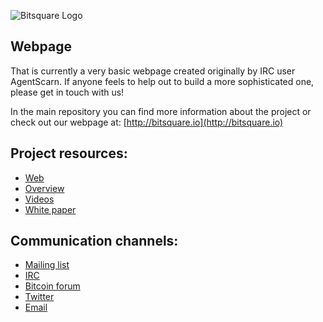 ![Bitsquare Logo](http://bitsquare.io/images/logo_240.png)


## Webpage
That is currently a very basic webpage created originally by IRC user AgentScarn.
If anyone feels to help out to build a more sophisticated one, please get in touch with us!

In the main repository you can find more information about the project or check out our webpage at: [http://bitsquare.io](http://bitsquare.io)


## Project resources:
* [Web](http://bitsquare.io)
* [Overview](http://bitsquare.io/images/overview.png)
* [Videos](https://www.youtube.com/playlist?list=PLXvC3iNe_di9bL1A5xyAKI2PzNg8jU092)
* [White paper](https://docs.google.com/document/d/1d3EiWZdaM89-P6MVhS53unXv2-pDpSFsN3W4kCGXKgY/edit)


## Communication channels:
* [Mailing list](https://groups.google.com/forum/#!forum/bitsquare)
* [IRC](https://webchat.freenode.net/?channels=bitsquare.io)
* [Bitcoin forum](https://bitcointalk.org/index.php?topic=647457)
* [Twitter](https://twitter.com/bitsquare_)
* [Email](mailto:team@bitsquare.io)